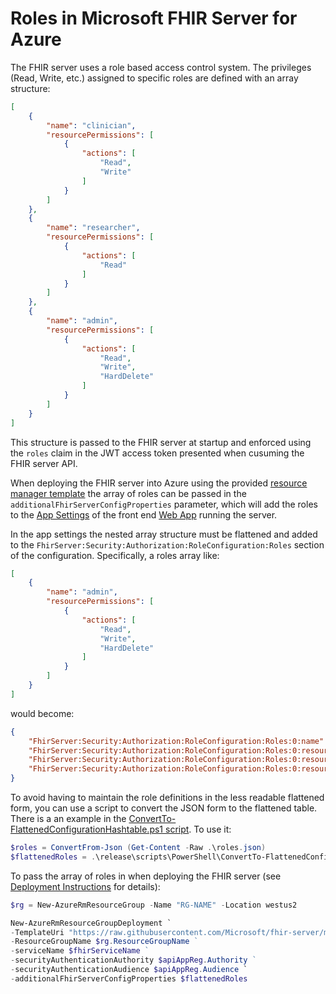 # Roles in Microsoft FHIR Server for Azure

The FHIR server uses a role based access control system. The privileges (Read, Write, etc.) assigned to specific roles are defined with an array structure:

```json
[
    {
        "name": "clinician",
        "resourcePermissions": [
            {
                "actions": [
                    "Read",
                    "Write"
                ]
            }
        ]
    },
    {
        "name": "researcher",
        "resourcePermissions": [
            {
                "actions": [
                    "Read"
                ]
            }
        ]
    },
    {
        "name": "admin",
        "resourcePermissions": [
            {
                "actions": [
                    "Read",
                    "Write",
                    "HardDelete"
                ]
            }
        ]
    }
]
```

This structure is passed to the FHIR server at startup and enforced using the `roles` claim in the JWT access token presented when cusuming the FHIR server API. 

When deploying the FHIR server into Azure using the provided [resource manager template](../samples/templates/default-azuredeploy.json) the array of roles can be passed in the `additionalFhirServerConfigProperties` parameter, which will add the roles to the [App Settings](https://docs.microsoft.com/en-us/azure/app-service/web-sites-configure) of the front end [Web App](https://azure.microsoft.com/en-us/services/app-service/web/) running the server. 

In the app settings the nested array structure must be flattened and added to the `FhirServer:Security:Authorization:RoleConfiguration:Roles` section of the configuration. Specifically, a roles array like:

```json
[
    {
        "name": "admin",
        "resourcePermissions": [
            {
                "actions": [
                    "Read",
                    "Write",
                    "HardDelete"
                ]
            }
        ]
    }
]
```

would become:

```json
{
    "FhirServer:Security:Authorization:RoleConfiguration:Roles:0:name": "admin",
    "FhirServer:Security:Authorization:RoleConfiguration:Roles:0:resourcePermissions:0:actions:0": "Read",
    "FhirServer:Security:Authorization:RoleConfiguration:Roles:0:resourcePermissions:0:actions:1": "Write",
    "FhirServer:Security:Authorization:RoleConfiguration:Roles:0:resourcePermissions:0:actions:2": "HardDelete"
}
```

To avoid having to maintain the role definitions in the less readable flattened form, you can use a script to convert the JSON form to the flattened table. There is a an example in the  [ConvertTo-FlattenedConfigurationHashtable.ps1 script](../release/ConvertTo-FlattenedConfigurationHashtable.ps1). To use it:

```PowerShell
$roles = ConvertFrom-Json (Get-Content -Raw .\roles.json)
$flattenedRoles = .\release\scripts\PowerShell\ConvertTo-FlattenedConfigurationHashtable.ps1 -InputObject $roles -PathPrefix "FhirServer:Security:Authorization:RoleConfiguration:Roles"
```

To pass the array of roles in when deploying the FHIR server (see [Deployment Instructions](DefaultDeployment.md) for details):

```PowerShell
$rg = New-AzureRmResourceGroup -Name "RG-NAME" -Location westus2

New-AzureRmResourceGroupDeployment `
-TemplateUri "https://raw.githubusercontent.com/Microsoft/fhir-server/master/samples/templates/default-azuredeploy.json" `
-ResourceGroupName $rg.ResourceGroupName ` 
-serviceName $fhirServiceName ` 
-securityAuthenticationAuthority $apiAppReg.Authority ` 
-securityAuthenticationAudience $apiAppReg.Audience `
-additionalFhirServerConfigProperties $flattenedRoles
```